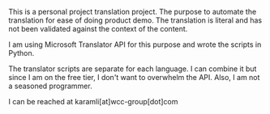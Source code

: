 This is a personal project translation project. The purpose to automate the translation for ease of doing product demo. The translation is literal and has not been validated against the context of the content.

I am using Microsoft Translator API for this purpose and wrote the scripts in Python.

The translator scripts are separate for each language. I can combine it but since I am on the free tier, I don't want to overwhelm the API. Also, I am not a seasoned programmer.

I can be reached at karamli[at]wcc-group[dot]com
